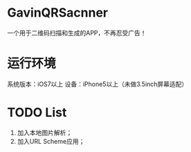 # GavinQRSacnner
  一个用于二维码扫描和生成的APP，不再忍受广告！
# 运行环境
  系统版本：iOS7以上
  设备：iPhone5以上（未做3.5inch屏幕适配）
  
# TODO List
  1. 加入本地图片解析；
  2. 加入URL Scheme应用；
